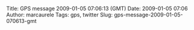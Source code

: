 Title: GPS message 2009-01-05 07:06:13 (GMT)
Date: 2009-01-05 07:06
Author: marcaurele
Tags: gps, twitter
Slug: gps-message-2009-01-05-070613-gmt

<!--break-->

<div class="gmap" id="gmap_20090104_230613">
</div>

